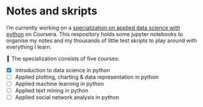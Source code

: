 # Notes and skripts 

 I’m currently working on a [specialization on applied data science with python](https://www.coursera.org/specializations/data-science-python) on Coursera.
 This respository holds some jupyter notebooks to organise my notes and my thousands of little test skripts to play around with everything I learn.
 
:brain: The specialization consists of five courses:
* [x] Introduction to data science in python
* [ ] Applied plotting, charting & data representation in python
* [ ] Applied machine learning in python
* [ ] Applied text mining in python
* [ ] Applied social network analysis in python
